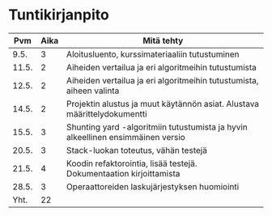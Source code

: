 # Tuntikirjanpito

Pvm | Aika | Mitä tehty
--- | --- | ---
9.5. | 3 | Aloitusluento, kurssimateriaaliin tutustuminen
11.5. | 2 | Aiheiden vertailua ja eri algoritmeihin tutustumista
12.5. | 2 | Aiheiden vertailua ja eri algoritmeihin tutustumista, aiheen valinta
14.5. | 2 | Projektin alustus ja muut käytännön asiat. Alustava määrittelydokumentti
15.5. | 3 | Shunting yard -algoritmiin tutustumista ja hyvin alkeellinen ensimmäinen versio
20.5. | 3 | Stack-luokan toteutus, vähän testejä
21.5. | 4 | Koodin refaktorointia, lisää testejä. Dokumentaation kirjoittamista
28.5. | 3 | Operaattoreiden laskujärjestyksen huomiointi
Yht. | 22 |

